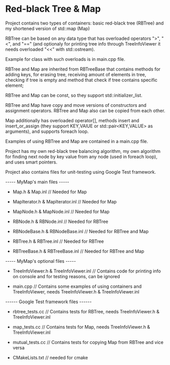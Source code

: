 # Red-black Tree & Map

Project contains two types of containers: basic red-black tree (RBTree) and my shortened version of std::map (Map)

RBTree can be based on any data type that has overloaded operators ">", "<", and "==" (and optionaly  for printing tree info through TreeInfoViewer it needs overloaded "<<" with std::ostream).

Example for class with such overloads is in main.cpp file.

RBTree and Map are inherited from RBTreeBase that contains methods for adding keys, for erasing tree, receiving amount of elements in tree, checking if tree is empty and method that check if tree contains specific element;

RBTree and Map can be const, so they support std::initializer_list.

RBTree and Map have copy and move versions of constructors and assignment operators. RBTree and Map also can be copied from each other. 

Map additionally has overloaded operator[], methods insert and insert_or_assign (they support KEY,VAlUE or std::pair<KEY,VALUE> as arguments), and supports foreach loop.

Examples of using RBTree and Map are contained in a main.cpp file.

Project has my own red-black tree balancing algorithm, my own algorithm for finding next node by key value from any node (used in foreach loop), and uses smart pointers.

Project also contains files for unit-testing using Google Test framework.

----- MyMap's main files -----

- Map.h & Map.inl // Needed for Map

- MapIterator.h & MapIterator.inl // Needed for Map

- MapNode.h & MapNode.inl // Needed for Map

- RBNode.h & RBNode.inl // Needed for RBTree

- RBNodeBase.h & RBNodeBase.inl // Needed for RBTree and Map

- RBTree.h & RBTree.inl // Needed for RBTree

- RBTreeBase.h & RBTreeBase.inl  // Needed for RBTree and Map

----- MyMap's optional files -----

- TreeInfoViewer.h & TreeInfoViewer.inl // Contains code for printing info on console and for testing reasons, can be ignored

- main.cpp // Contains some examples of using containers and TreeInfoViewer, needs TreeInfoViewer.h & TreeInfoViewer.inl

------ Google Test framework files ------

- rbtree_tests.cc // Contains tests for RBTree, needs TreeInfoViewer.h & TreeInfoViewer.inl

- map_tests.cc // Contains tests for Map, needs TreeInfoViewer.h & TreeInfoViewer.inl

- mutual_tests.cc // Contains tests for copying Map from RBTree and vice versa

- CMakeLists.txt // needed for cmake 



